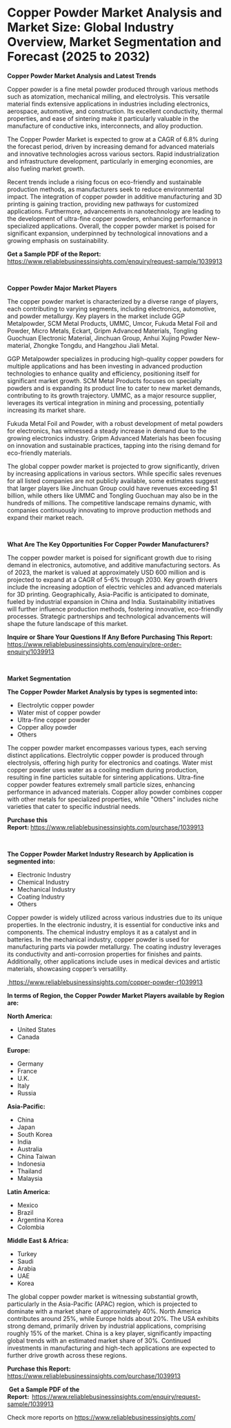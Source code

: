 <p><h1>Copper Powder Market Analysis and Market Size: Global Industry Overview, Market Segmentation and Forecast (2025 to 2032)</h1></p><p><strong>Copper Powder Market Analysis and Latest Trends</strong></p>
<p><p>Copper powder is a fine metal powder produced through various methods such as atomization, mechanical milling, and electrolysis. This versatile material finds extensive applications in industries including electronics, aerospace, automotive, and construction. Its excellent conductivity, thermal properties, and ease of sintering make it particularly valuable in the manufacture of conductive inks, interconnects, and alloy production.</p><p>The Copper Powder Market is expected to grow at a CAGR of 6.8% during the forecast period, driven by increasing demand for advanced materials and innovative technologies across various sectors. Rapid industrialization and infrastructure development, particularly in emerging economies, are also fueling market growth. </p><p>Recent trends include a rising focus on eco-friendly and sustainable production methods, as manufacturers seek to reduce environmental impact. The integration of copper powder in additive manufacturing and 3D printing is gaining traction, providing new pathways for customized applications. Furthermore, advancements in nanotechnology are leading to the development of ultra-fine copper powders, enhancing performance in specialized applications. Overall, the copper powder market is poised for significant expansion, underpinned by technological innovations and a growing emphasis on sustainability.</p></p>
<p><strong>Get a Sample PDF of the Report:&nbsp;</strong> <a href="https://www.reliablebusinessinsights.com/enquiry/request-sample/1039913?utm_campaign=39&utm_medium=2&utm_source=Github&utm_content=ia&utm_term=01022025&utm_id=copper-powder">https://www.reliablebusinessinsights.com/enquiry/request-sample/1039913</a></p>
<p>&nbsp;</p>
<p><strong>Copper Powder Major Market Players</strong></p>
<p><p>The copper powder market is characterized by a diverse range of players, each contributing to varying segments, including electronics, automotive, and powder metallurgy. Key players in the market include GGP Metalpowder, SCM Metal Products, UMMC, Umcor, Fukuda Metal Foil and Powder, Micro Metals, Eckart, Gripm Advanced Materials, Tongling Guochuan Electronic Material, Jinchuan Group, Anhui Xujing Powder New-material, Zhongke Tongdu, and Hangzhou Jiali Metal.</p><p>GGP Metalpowder specializes in producing high-quality copper powders for multiple applications and has been investing in advanced production technologies to enhance quality and efficiency, positioning itself for significant market growth. SCM Metal Products focuses on specialty powders and is expanding its product line to cater to new market demands, contributing to its growth trajectory. UMMC, as a major resource supplier, leverages its vertical integration in mining and processing, potentially increasing its market share.</p><p>Fukuda Metal Foil and Powder, with a robust development of metal powders for electronics, has witnessed a steady increase in demand due to the growing electronics industry. Gripm Advanced Materials has been focusing on innovation and sustainable practices, tapping into the rising demand for eco-friendly materials.</p><p>The global copper powder market is projected to grow significantly, driven by increasing applications in various sectors. While specific sales revenues for all listed companies are not publicly available, some estimates suggest that larger players like Jinchuan Group could have revenues exceeding $1 billion, while others like UMMC and Tongling Guochuan may also be in the hundreds of millions. The competitive landscape remains dynamic, with companies continuously innovating to improve production methods and expand their market reach.</p></p>
<p>&nbsp;</p>
<p><strong>What Are The Key Opportunities For Copper Powder Manufacturers?</strong></p>
<p><p>The copper powder market is poised for significant growth due to rising demand in electronics, automotive, and additive manufacturing sectors. As of 2023, the market is valued at approximately USD 600 million and is projected to expand at a CAGR of 5-6% through 2030. Key growth drivers include the increasing adoption of electric vehicles and advanced materials for 3D printing. Geographically, Asia-Pacific is anticipated to dominate, fueled by industrial expansion in China and India. Sustainability initiatives will further influence production methods, fostering innovative, eco-friendly processes. Strategic partnerships and technological advancements will shape the future landscape of this market.</p></p>
<p><strong>Inquire or Share Your Questions If Any Before Purchasing This Report:</strong> <a href="https://www.reliablebusinessinsights.com/enquiry/pre-order-enquiry/1039913?utm_campaign=39&utm_medium=2&utm_source=Github&utm_content=ia&utm_term=01022025&utm_id=copper-powder">https://www.reliablebusinessinsights.com/enquiry/pre-order-enquiry/1039913</a></p>
<p>&nbsp;</p>
<p><strong>Market Segmentation</strong></p>
<p><strong>The Copper Powder Market Analysis by types is segmented into:</strong></p>
<p><ul><li>Electrolytic copper powder</li><li>Water mist of copper powder</li><li>Ultra-fine copper powder</li><li>Copper alloy powder</li><li>Others</li></ul></p>
<p><p>The copper powder market encompasses various types, each serving distinct applications. Electrolytic copper powder is produced through electrolysis, offering high purity for electronics and coatings. Water mist copper powder uses water as a cooling medium during production, resulting in fine particles suitable for sintering applications. Ultra-fine copper powder features extremely small particle sizes, enhancing performance in advanced materials. Copper alloy powder combines copper with other metals for specialized properties, while "Others" includes niche varieties that cater to specific industrial needs.</p></p>
<p><strong>Purchase this Report:&nbsp;</strong><a href="https://www.reliablebusinessinsights.com/purchase/1039913?utm_campaign=39&utm_medium=2&utm_source=Github&utm_content=ia&utm_term=01022025&utm_id=copper-powder">https://www.reliablebusinessinsights.com/purchase/1039913</a></p>
<p>&nbsp;</p>
<p><strong>The Copper Powder Market Industry Research by Application is segmented into:</strong></p>
<p><ul><li>Electronic Industry</li><li>Chemical Industry</li><li>Mechanical Industry</li><li>Coating Industry</li><li>Others</li></ul></p>
<p><p>Copper powder is widely utilized across various industries due to its unique properties. In the electronic industry, it is essential for conductive inks and components. The chemical industry employs it as a catalyst and in batteries. In the mechanical industry, copper powder is used for manufacturing parts via powder metallurgy. The coating industry leverages its conductivity and anti-corrosion properties for finishes and paints. Additionally, other applications include uses in medical devices and artistic materials, showcasing copper’s versatility.</p></p>
<p><a href="https://www.reliablebusinessinsights.com/copper-powder-r1039913?utm_campaign=39&utm_medium=2&utm_source=Github&utm_content=ia&utm_term=01022025&utm_id=copper-powder">&nbsp;https://www.reliablebusinessinsights.com/copper-powder-r1039913</a></p>
<p><strong>In terms of Region, the Copper Powder Market Players available by Region are:</strong></p>
<p>
    <p> <strong> North America: </strong>
        <ul>
            <li>United States</li>
            <li>Canada</li>
        </ul>
        </p> 
    <p> <strong> Europe: </strong>
        <ul>
            <li>Germany</li>
            <li>France</li>
            <li>U.K.</li>
            <li>Italy</li>
            <li>Russia</li>
        </ul>
        </p> 
    <p> <strong> Asia-Pacific: </strong>
        <ul>
            <li>China</li>
            <li>Japan</li>
            <li>South Korea</li>
            <li>India</li>
            <li>Australia</li>
            <li>China Taiwan</li>
            <li>Indonesia</li>
            <li>Thailand</li>
            <li>Malaysia</li>
        </ul>
        </p> 
    <p> <strong> Latin America: </strong>
        <ul>
            <li>Mexico</li>
            <li>Brazil</li>
            <li>Argentina Korea</li>
            <li>Colombia</li>
        </ul>
        </p> 
    <p> <strong> Middle East & Africa: </strong>
        <ul>
            <li>Turkey</li>
            <li>Saudi</li>
            <li>Arabia</li>
            <li>UAE</li>
            <li>Korea</li>
        </ul>
    </p>
    </p>
<p><p>The global copper powder market is witnessing substantial growth, particularly in the Asia-Pacific (APAC) region, which is projected to dominate with a market share of approximately 40%. North America contributes around 25%, while Europe holds about 20%. The USA exhibits strong demand, primarily driven by industrial applications, comprising roughly 15% of the market. China is a key player, significantly impacting global trends with an estimated market share of 30%. Continued investments in manufacturing and high-tech applications are expected to further drive growth across these regions.</p></p>
<p><strong>Purchase this Report: </strong><a href="https://www.reliablebusinessinsights.com/purchase/1039913?utm_campaign=39&utm_medium=2&utm_source=Github&utm_content=ia&utm_term=01022025&utm_id=copper-powder">https://www.reliablebusinessinsights.com/purchase/1039913</a></p>
<p>&nbsp;<strong>Get a Sample PDF of the Report:&nbsp;&nbsp;</strong><a href="https://www.reliablebusinessinsights.com/enquiry/request-sample/1039913?utm_campaign=39&utm_medium=2&utm_source=Github&utm_content=ia&utm_term=01022025&utm_id=copper-powder">https://www.reliablebusinessinsights.com/enquiry/request-sample/1039913</a></p>
<p><strong></strong></p>
<p>Check more reports on <a href="https://www.reliablebusinessinsights.com/?utm_campaign=39&utm_medium=2&utm_source=Github&utm_content=ia&utm_term=01022025&utm_id=copper-powder">https://www.reliablebusinessinsights.com/</a></p>